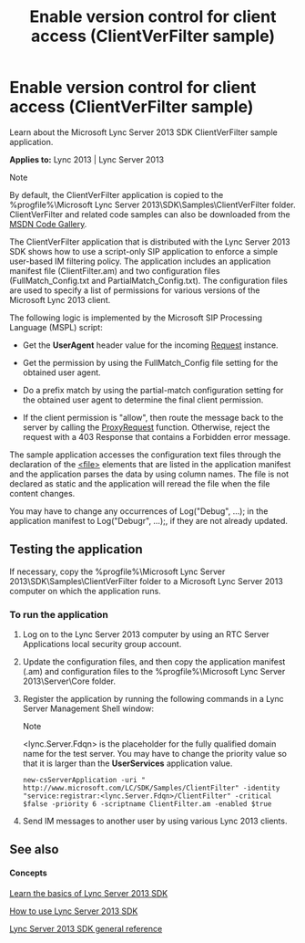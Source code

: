 ﻿---
title: Enable version control for client access (ClientVerFilter sample)
TOCTitle: Enable version control for client access (ClientVerFilter sample)
ms:assetid: d835a0d8-c2e5-4f5b-a12d-a0b307136146
ms:mtpsurl: https://msdn.microsoft.com/library/Dn439092(v=office.15)
ms:contentKeyID: 57096246
ms.date: 07/24/2014
mtps_version: v=office.15
---

# Enable version control for client access (ClientVerFilter sample)

Learn about the Microsoft Lync Server 2013 SDK ClientVerFilter sample application.


**Applies to:** Lync 2013 | Lync Server 2013


> [!NOTE]
> <P>By default, the ClientVerFilter application is copied to the %progfile%\Microsoft Lync Server 2013\SDK\Samples\ClientVerFilter folder. ClientVerFilter and related code samples can also be downloaded from the <A href="http://code.msdn.microsoft.com/lync-server-2013-enable-3d5e2b5a">MSDN Code Gallery</A>.</P>



The ClientVerFilter application that is distributed with the Lync Server 2013 SDK shows how to use a script-only SIP application to enforce a simple user-based IM filtering policy. The application includes an application manifest file (ClientFilter.am) and two configuration files (FullMatch\_Config.txt and PartialMatch\_Config.txt). The configuration files are used to specify a list of permissions for various versions of the Microsoft Lync 2013 client.

The following logic is implemented by the Microsoft SIP Processing Language (MSPL) script:

  - Get the **UserAgent** header value for the incoming [Request](https://msdn.microsoft.com/library/hh364656\(v=office.15\)) instance.

  - Get the permission by using the FullMatch\_Config file setting for the obtained user agent.

  - Do a prefix match by using the partial-match configuration setting for the obtained user agent to determine the final client permission.

  - If the client permission is "allow", then route the message back to the server by calling the [ProxyRequest](https://msdn.microsoft.com/library/hh364778\(v=office.15\)) function. Otherwise, reject the request with a 403 Response that contains a Forbidden error message.

The sample application accesses the configuration text files through the declaration of the [\<file\>](https://msdn.microsoft.com/library/hh364639\(v=office.15\)) elements that are listed in the application manifest and the application parses the data by using column names. The file is not declared as static and the application will reread the file when the file content changes.

You may have to change any occurrences of Log("Debug", …); in the application manifest to Log("Debugr", …);, if they are not already updated.

## Testing the application

If necessary, copy the %progfile%\\Microsoft Lync Server 2013\\SDK\\Samples\\ClientVerFilter folder to a Microsoft Lync Server 2013 computer on which the application runs.

### To run the application

1.  Log on to the Lync Server 2013 computer by using an RTC Server Applications local security group account.

2.  Update the configuration files, and then copy the application manifest (.am) and configuration files to the %progfile%\\Microsoft Lync Server 2013\\Server\\Core folder.

3.  Register the application by running the following commands in a Lync Server Management Shell window:
    

    > [!NOTE]
    > <P>&lt;lync.Server.Fdqn&gt; is the placeholder for the fully qualified domain name for the test server. You may have to change the priority value so that it is larger than the <STRONG>UserServices</STRONG> application value.</P>

    
        new-csServerApplication -uri " http://www.microsoft.com/LC/SDK/Samples/ClientFilter" -identity "service:registrar:<lync.Server.Fdqn>/ClientFilter" -critical $false -priority 6 -scriptname ClientFilter.am -enabled $true

4.  Send IM messages to another user by using various Lync 2013 clients.

## See also

#### Concepts

[Learn the basics of Lync Server 2013 SDK](learn-the-basics-of-lync-server-2013-sdk.md)

[How to use Lync Server 2013 SDK](how-to-use-lync-server-2013-sdk.md)

[Lync Server 2013 SDK general reference](lync-server-2013-sdk-general-reference.md)

